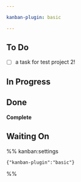 ```yaml
---

kanban-plugin: basic

---
```


## To Do

- [ ] a task for test project 2!


## In Progress



## Done

**Complete**


## Waiting On





%% kanban:settings
```
{"kanban-plugin":"basic"}
```
%%
